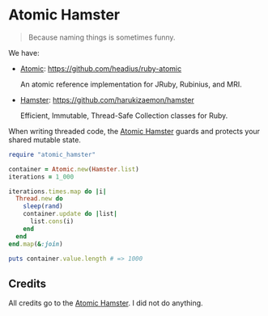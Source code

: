 # Atomic Hamster

> Because naming things is sometimes funny.

We have:

- [Atomic](http://rubygems.org/gems/atomic): <https://github.com/headius/ruby-atomic>

  An atomic reference implementation for JRuby, Rubinius, and MRI.

- [Hamster](http://rubygems.org/gems/hamster): <https://github.com/harukizaemon/hamster>

  Efficient, Immutable, Thread-Safe Collection classes for Ruby.

When writing threaded code, the [Atomic](http://rubygems.org/gems/atomic)[ ](http://rubygems.org/gems/atomic_hamster)[Hamster](http://rubygems.org/gems/hamster) guards and protects your shared mutable state.

```ruby
require "atomic_hamster"

container = Atomic.new(Hamster.list)
iterations = 1_000

iterations.times.map do |i|
  Thread.new do
    sleep(rand)
    container.update do |list|
      list.cons(i)
    end
  end
end.map(&:join)

puts container.value.length # => 1000
```

## Credits

All credits go to the [Atomic](http://rubygems.org/gems/atomic)[ ](http://rubygems.org/gems/atomic_hamster)[Hamster](http://rubygems.org/gems/hamster). I did not do anything.
